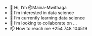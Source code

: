 - 👋 Hi, I’m @Maina-Mwithaga
- 👀 I’m interested in data science 
- 🌱 I’m currently learning data science 
- 💞️ I’m looking to collaborate on ...
- 📫 How to reach me +254 748 104519

<!---
Maina-Mwithaga/Maina-Mwithaga is a ✨ special ✨ repository because its `README.md` (this file) appears on your GitHub profile.
You can click the Preview link to take a look at your changes.
--->
